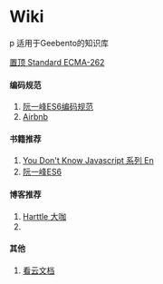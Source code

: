 # Wiki
p 适用于Geebento的知识库

[置顶 Standard ECMA-262](http://www.ecma-international.org/publications/standards/Ecma-262-arch.htm)

#### 编码规范
1. [阮一峰ES6编码规范](http://es6.ruanyifeng.com/#docs/style)
2. [Airbnb](https://www.kancloud.cn/kancloud/javascript-style-guide/43119)

#### 书籍推荐
1. [You Don't Know Javascript 系列 En](https://github.com/getify/You-Dont-Know-JS) 
2. [阮一峰ES6](http://es6.ruanyifeng.com) 


#### 博客推荐
1. [Harttle 大咖](http://harttle.land)
2.

#### 其他
1. [看云文档](https://www.kancloud.cn/@kancloud)


